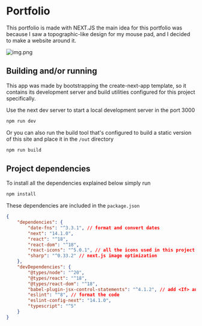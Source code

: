
# Portfolio

This portfolio is made with NEXT.JS the main idea for this portfolio was because I saw a topographic-like design for my mouse pad, and I decided to make a website around it.

![img.png](https://d3fa68hw0m2vcc.cloudfront.net/631/309238823.jpeg)

## Building and/or running

This app was made by bootstrapping the create-next-app template, so it contains its development server and build utilities configured for this project specifically.

Use the next dev server to start a local development server in the port 3000

```bash
npm run dev
```

Or you can also run the build tool that's configured to build a static version of this site and place it in the `/out` directory

```bash
npm run build
```

## Project dependencies

To install all the dependencies explained below simply run

```bash
npm install
```

These dependencies are included in the `package.json`

```json
{
	"dependencies": {
		"date-fns": "^3.3.1", // format and convert dates
		"next": "14.1.0",
		"react": "^18",
		"react-dom": "^18",
		"react-icons": "^5.0.1", // all the icons used in this project
		"sharp": "^0.33.2" // next.js image optimization
	},
	"devDependencies": {
		"@types/node": "^20",
		"@types/react": "^18",
		"@types/react-dom": "^18",
		"babel-plugin-jsx-control-statements": "^4.1.2", // add <If> and similar blocks
		"eslint": "^8", // format the code
		"eslint-config-next": "14.1.0",
		"typescript": "^5"
	}
}
```